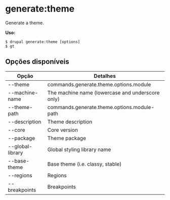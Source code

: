 # generate:theme
Generate a theme.

**Uso:**
```
$ drupal generate:theme [options] 
$ gt  
```

## Opções disponíveis
Opção | Detalhes
-------|-------------
--theme | commands.generate.theme.options.module
--machine-name | The machine name (lowercase and underscore only)
--theme-path | commands.generate.theme.options.module-path
--description | Theme description
--core | Core version
--package | Theme package
--global-library | Global styling library name
--base-theme | Base theme (i.e. classy, stable)
--regions | Regions
--breakpoints | Breakpoints
